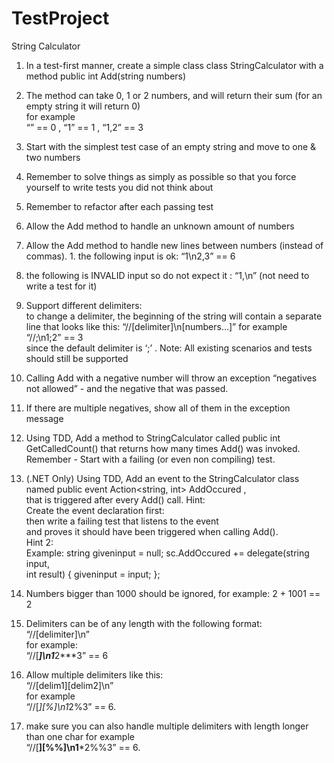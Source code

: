 # TestProject
String Calculator  
1. In a test-first manner, create a simple class class StringCalculator with a method public int Add(string numbers) 
1. The method can take 0, 1 or 2 numbers, and will return their sum 
(for an empty string it will return 0)  
for example  
“” == 0 , “1” == 1 , “1,2” == 3 
2. Start with the simplest test case of an empty string and move to one & two  numbers 
3. Remember to solve things as simply as possible so that you force yourself to  write tests you did not think about 
4. Remember to refactor after each passing test 
2. Allow the Add method to handle an unknown amount of numbers 
3. Allow the Add method to handle new lines between numbers (instead of commas). 1. the following input is ok: “1\n2,3” == 6 
2. the following is INVALID input so do not expect it : “1,\n” (not need to write a  test for it)  
  
  
  
  
  
  
4. Support different delimiters:  
to change a delimiter, the beginning of the string will contain a separate line  that looks like this: 
“//[delimiter]\n[numbers…]” 
for example  
“//;\n1;2” == 3  
since the default delimiter is ‘;’ . 
Note: All existing scenarios and tests should still be supported 
5. Calling Add with a negative number will throw an exception “negatives not allowed” - and the negative that was passed.  
6. If there are multiple negatives, show all of them in the exception message 
7. Using TDD, Add a method to StringCalculator 
called public int GetCalledCount() 
that returns how many times Add() was invoked.  
Remember - Start with a failing (or even non compiling) test. 
8. (.NET Only) Using TDD, Add an event to the StringCalculator class named  public event Action<string, int> AddOccured ,  
that is triggered after every Add() call. 
Hint:  
Create the event declaration first:  
then write a failing test that listens to the event  
and proves it should have been triggered when calling Add().  
Hint 2:  
Example: 
 string giveninput = null; 
 sc.AddOccured += delegate(string input,  
int result) 
 { 
 giveninput = input; 
 };
9. Numbers bigger than 1000 should be ignored, for example: 
2 + 1001 == 2 
10. Delimiters can be of any length with the following format:  
“//[delimiter]\n”  
for example:  
“//[***]\n1***2***3” == 6 
11. Allow multiple delimiters like this:  
“//[delim1][delim2]\n”  
for example  
“//[*][%]\n1*2%3” == 6. 
12. make sure you can also handle multiple delimiters with length longer than one char  for example  
“//[**][%%]\n1***2%%3” == 6. 
